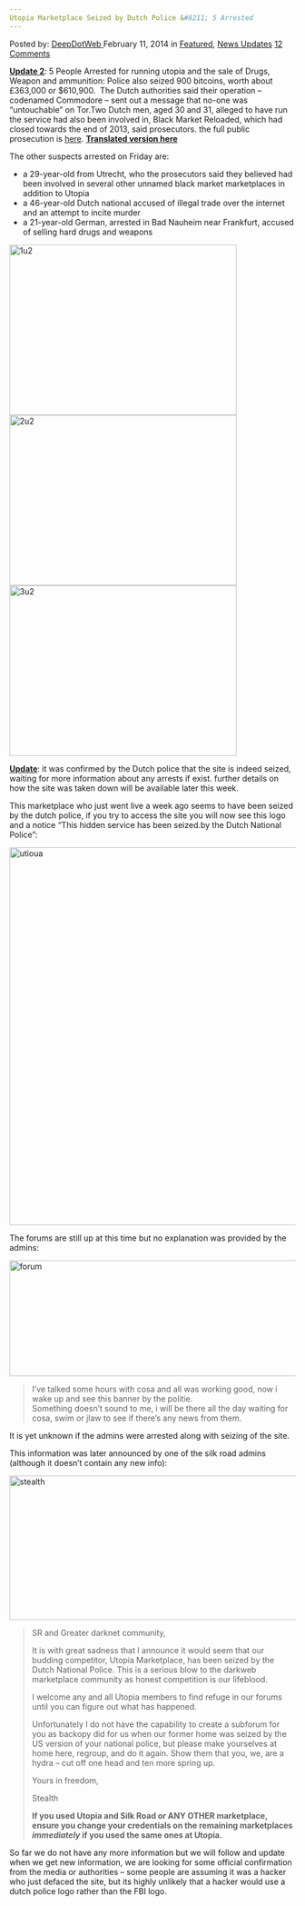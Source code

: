 ```yaml
---
Utopia Marketplace Seized by Dutch Police &#8211; 5 Arrested
---
```

<article class="post-listing post-3928 post type-post status-publish format-standard has-post-thumbnail hentry  tag-dutch tag-marketplace tag-police tag-seized tag-utopia">
    <div class="post-inner">
        <span>Posted by: <a href="https://www.deepdotweb.com/author/admin/" title="">DeepDotWeb </a></span>
    <span>February 11, 2014</span>
    <span>in <a href="https://www.deepdotweb.com/category/deepdot-news/" rel="category tag">Featured</a>, <a href="https://www.deepdotweb.com/category/news-updates/" rel="category tag">News Updates</a></span>
    <span><a href="https://www.deepdotweb.com/2014/02/11/utopia-marketplace-seized-by-dutch-police/#comments">12 Comments</a></span>
    </p>
    <div class="clear"></div>
    <div class="entry">
    <p><span style="text-decoration: underline;"><strong>Update 2</strong></span>: 5 People Arrested for running utopia and the sale of Drugs, Weapon and ammunition: Police also seized 900 bitcoins, worth about £363,000 or $610,900.  The Dutch authorities said their operation &#8211; codenamed Commodore &#8211; sent out a message that no-one was &#8220;untouchable&#8221; on Tor.Two Dutch men, aged 30 and 31, alleged to have run the service had also been involved in, Black Market Reloaded, which had closed towards the end of 2013, said prosecutors. the full public prosecution is <a href="http://www.om.nl/actueel/nieuwsberichten/@162281/undercover-onderzoek/">here</a>. <a href="http://www.deepdotweb.com/2014/02/12/the-utopia-bust-details-prosecution-announcement/"><strong>Translated version here</strong></a></p>
    <p>The other suspects arrested on Friday are:</p>
    <ul>
    <li>a 29-year-old from Utrecht, who the prosecutors said they believed had been involved in several other unnamed black market marketplaces in addition to Utopia</li>
    <li>a 46-year-old Dutch national accused of illegal trade over the internet and an attempt to incite murder</li>
    <li>a 21-year-old German, arrested in Bad Nauheim near Frankfurt, accused of selling hard drugs and weapons</li>
    </ul>
    <p><a href="/imgs/2014/02/1u2.jpg"><img class="aligncenter size-full wp-image-4053" alt="1u2" src="https://www.deepdotweb.com/wp-content/uploads/2014/02/1u2.jpg" width="400" height="300" srcset="https://www.deepdotweb.com/wp-content/uploads/2014/02/1u2.jpg 400w, https://www.deepdotweb.com/wp-content/uploads/2014/02/1u2-300x225.jpg 300w" sizes="(max-width: 400px) 100vw, 400px"/></a> <a href="/imgs/2014/02/2u2.jpg"><img class="aligncenter size-full wp-image-4054" alt="2u2" src="https://www.deepdotweb.com/wp-content/uploads/2014/02/2u2.jpg" width="400" height="300" srcset="https://www.deepdotweb.com/wp-content/uploads/2014/02/2u2.jpg 400w, https://www.deepdotweb.com/wp-content/uploads/2014/02/2u2-300x225.jpg 300w" sizes="(max-width: 400px) 100vw, 400px"/></a> <a href="/imgs/2014/02/3u2.jpg"><img class="aligncenter size-full wp-image-4055" alt="3u2" src="https://www.deepdotweb.com/wp-content/uploads/2014/02/3u2.jpg" width="400" height="300" srcset="https://www.deepdotweb.com/wp-content/uploads/2014/02/3u2.jpg 400w, https://www.deepdotweb.com/wp-content/uploads/2014/02/3u2-300x225.jpg 300w" sizes="(max-width: 400px) 100vw, 400px"/></a></p>
    <p><span style="text-decoration: underline;"><strong>Update</strong></span>: it was confirmed by the Dutch police that the site is indeed seized, waiting for more information about any arrests if exist. further details on how the site was taken down will be available later this week.</p>
    <p>This marketplace who just went live a week ago seems to have been seized by the dutch police, if you try to access the site you will now see this logo and a notice &#8220;This hidden service has been seized.by the Dutch National Police&#8221;:</p>
    <p><a href="/imgs/2014/02/utioua.png"><img class="aligncenter size-full wp-image-3929" alt="utioua" src="https://www.deepdotweb.com/wp-content/uploads/2014/02/utioua.png" width="1023" height="665" srcset="https://www.deepdotweb.com/wp-content/uploads/2014/02/utioua.png 1023w, https://www.deepdotweb.com/wp-content/uploads/2014/02/utioua-300x195.png 300w" sizes="(max-width: 1023px) 100vw, 1023px"/></a></p>
    <p>The forums are still up at this time but no explanation was provided by the admins:</p>
    <p><a href="/imgs/2014/02/forum.png"><img class="aligncenter  wp-image-3930" alt="forum" src="https://www.deepdotweb.com/wp-content/uploads/2014/02/forum.png" width="849" height="204" srcset="https://www.deepdotweb.com/wp-content/uploads/2014/02/forum.png 1090w, https://www.deepdotweb.com/wp-content/uploads/2014/02/forum-300x72.png 300w, https://www.deepdotweb.com/wp-content/uploads/2014/02/forum-1024x246.png 1024w" sizes="(max-width: 849px) 100vw, 849px"/></a></p>
    <blockquote><p>I&#8217;ve talked some hours with cosa and all was working good, now i wake up and see this banner by the politie.<br/>
    Something doesn&#8217;t sound to me, i will be there all the day waiting for cosa, swim or jlaw to see if there&#8217;s any news from them.</p></blockquote>
    <p>It is yet unknown if the admins were arrested along with seizing of the site.</p>
    <p>This information was later announced by one of the silk road admins (although it doesn&#8217;t contain any new info):</p>
    <p><a href="/imgs/2014/02/stealth.png"><img class="aligncenter  wp-image-3936" alt="stealth" src="https://www.deepdotweb.com/wp-content/uploads/2014/02/stealth.png" width="736" height="254" srcset="https://www.deepdotweb.com/wp-content/uploads/2014/02/stealth.png 1230w, https://www.deepdotweb.com/wp-content/uploads/2014/02/stealth-300x104.png 300w, https://www.deepdotweb.com/wp-content/uploads/2014/02/stealth-1024x354.png 1024w" sizes="(max-width: 736px) 100vw, 736px"/></a></p>
    <blockquote><p>SR and Greater darknet community,</p>
    <p>It is with great sadness that I announce it would seem that our budding competitor, Utopia Marketplace, has been seized by the Dutch National Police. This is a serious blow to the darkweb marketplace community as honest competition is our lifeblood.</p>
    <p>I welcome any and all Utopia members to find refuge in our forums until you can figure out what has happened.</p>
    <p>Unfortunately I do not have the capability to create a subforum for you as backopy did for us when our former home was seized by the US version of your national police, but please make yourselves at home here, regroup, and do it again. Show them that you, we, are a hydra &#8211; cut off one head and ten more spring up.</p>
    <p>Yours in freedom,</p>
    <p>Stealth</p>
    <p><strong>If you used Utopia and Silk Road or ANY OTHER marketplace, ensure you change your credentials on the remaining marketplaces <em>immediately</em> if you used the same ones at Utopia.</strong></p></blockquote>
    <p>So far we do not have any more information but we will follow and update when we get new information, we are looking for some official confirmation from the media or authorities &#8211; some people are assuming it was a hacker who just defaced the site, but its highly unlikely that a hacker would use a dutch police logo rather than the FBI logo.</p>
    </div>
    <span style="display:none"><a href="https://www.deepdotweb.com/tag/dutch/" rel="tag">dutch</a> <a href="https://www.deepdotweb.com/tag/marketplace/" rel="tag">marketplace</a> <a href="https://www.deepdotweb.com/tag/police/" rel="tag">police</a> <a href="https://www.deepdotweb.com/tag/seized/" rel="tag">seized</a> <a href="https://www.deepdotweb.com/tag/utopia/" rel="tag">utopia</a></span> <span style="display:none" class="updated">2014-02-11</span>
    <div style="display:none" class="vcard author" itemprop="author" itemscope itemtype="http://schema.org/Person"><strong class="fn" itemprop="name"><a href="https://www.deepdotweb.com/author/admin/" title="Posts by DeepDotWeb" rel="author">DeepDotWeb</a></strong></div>
    </div>
</article>

